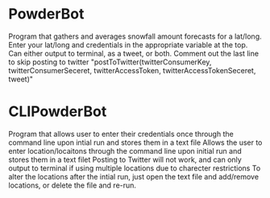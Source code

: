 # PowderBot
Program that gathers and averages snowfall amount forecasts for a lat/long.
Enter your lat/long and credentials in the appropriate variable at the top.  
Can either output to terminal, as a tweet, or both.
Comment out the last line to skip posting to twitter "postToTwitter(twitterConsumerKey, twitterConsumerSeceret, twitterAccessToken, twitterAccessTokenSeceret, tweet)"

# CLIPowderBot
Program that allows user to enter their credentials once through the command line upon intial run and stores them in a text file
Allows the user to enter location/locaitons through the command line upon initial run and stores them in a text filet
Posting to Twitter will not work, and can only output to terminal if using multiple locations due to charecter restrictions
To alter the locations after the intial run, just open the text file and add/remove locations, or delete the file and re-run.
